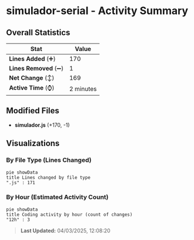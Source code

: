 # simulador-serial - Activity Summary 

## Overall Statistics

| Stat                   | Value                                                             |
| ---------------------- | ----------------------------------------------------------------- |
| **Lines Added** (➕)   | 170                                          |
| **Lines Removed** (➖) | 1                                        |
| **Net Change** (↕)    | 169                |
| **Active Time** (⌚)   | 2 minutes |


## Modified Files
- **simulador.js** (+170, -1)

## Visualizations

### By File Type (Lines Changed)

```mermaid
pie showData
title Lines changed by file type
".js" : 171
```

### By Hour (Estimated Activity Count)

```mermaid
pie showData
title Coding activity by hour (count of changes)
"12h" : 3
```


> **Last Updated:** 04/03/2025, 12:08:20